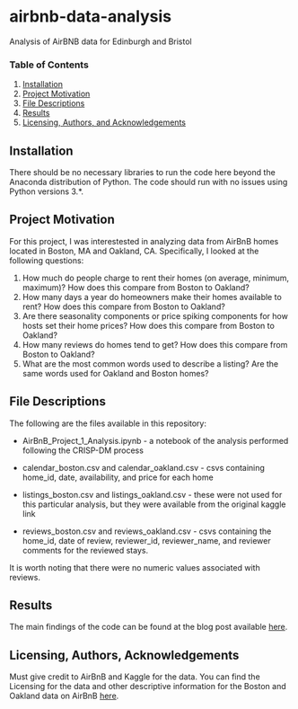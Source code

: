 # airbnb-data-analysis
Analysis of AirBNB data for Edinburgh and Bristol

### Table of Contents

1. [Installation](#installation)
2. [Project Motivation](#motivation)
3. [File Descriptions](#files)
4. [Results](#results)
5. [Licensing, Authors, and Acknowledgements](#licensing)

## Installation <a name="installation"></a>

There should be no necessary libraries to run the code here beyond the Anaconda distribution of Python. The code should run with no issues using Python versions 3.*.

## Project Motivation<a name="motivation"></a>

For this project, I was interestested in analyzing data from AirBnB homes located in Boston, MA and Oakland, CA. Specifically, I looked at the following questions:

1. How much do people charge to rent their homes (on average, minimum, maximum)? How does this compare from Boston to Oakland?
2. How many days a year do homeowners make their homes available to rent? How does this compare from Boston to Oakland?
3. Are there seasonality components or price spiking components for how hosts set their home prices? How does this compare from Boston to Oakland?
4. How many reviews do homes tend to get? How does this compare from Boston to Oakland?
5. What are the most common words used to describe a listing? Are the same words used for Oakland and Boston homes?

## File Descriptions <a name="files"></a>

The following are the files available in this repository:

- AirBnB_Project_1_Analysis.ipynb - a notebook of the analysis performed following the CRISP-DM process

- calendar_boston.csv and calendar_oakland.csv - csvs containing home_id, date, availability, and price for each home

- listings_boston.csv and listings_oakland.csv - these were not used for this particular analysis, but they were available from the original kaggle link

- reviews_boston.csv and reviews_oakland.csv - csvs containing the home_id, date of review, reviewer_id, reviewer_name, and reviewer comments for the reviewed stays.

It is worth noting that there were no numeric values associated with reviews.

## Results<a name="results"></a>

The main findings of the code can be found at the blog post available [here](https://medium.com/@josh_2774/how-do-you-become-a-developer-5ef1c1c68711).

## Licensing, Authors, Acknowledgements<a name="licensing"></a>

Must give credit to AirBnB and Kaggle for the data.  You can find the Licensing for the data and other descriptive information for the Boston and Oakland data on AirBnB [here](http://insideairbnb.com/get-the-data.html).